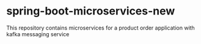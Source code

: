 # spring-boot-microservices-new
This repository contains microservices for a product order application with kafka messaging service

